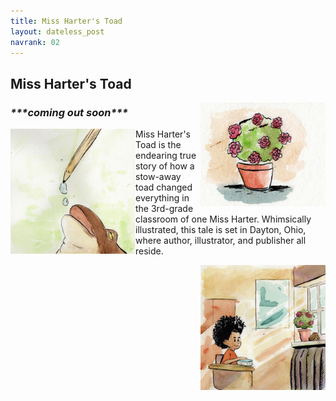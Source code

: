 ```yaml
---
title: Miss Harter's Toad
layout: dateless_post
navrank: 02
---
```


<h2>Miss Harter's Toad</h2>
<img style="float: right;" alt="Pot of begonias" src="/images/pot-solo-50percent.jpg" width="200px"/>
<h3><i>***coming out soon***</i></h3>

<p class="nofloat"/p>

<img style="float: left;" alt="Toad drinking water droplets" src="/images/frog-water-droo2-50percent.jpg" width="200px"/>

Miss Harter's Toad is the endearing true story of how a stow-away toad changed everything in the 3rd-grade classroom of one Miss Harter.  Whimsically illustrated, this tale is set in Dayton, Ohio, where author, illustrator, and publisher all reside. 

<img style="float: right;" alt="Boy looking at  Toad" src="/images/willlooiknasd-50percent.jpg" width="200px"/>